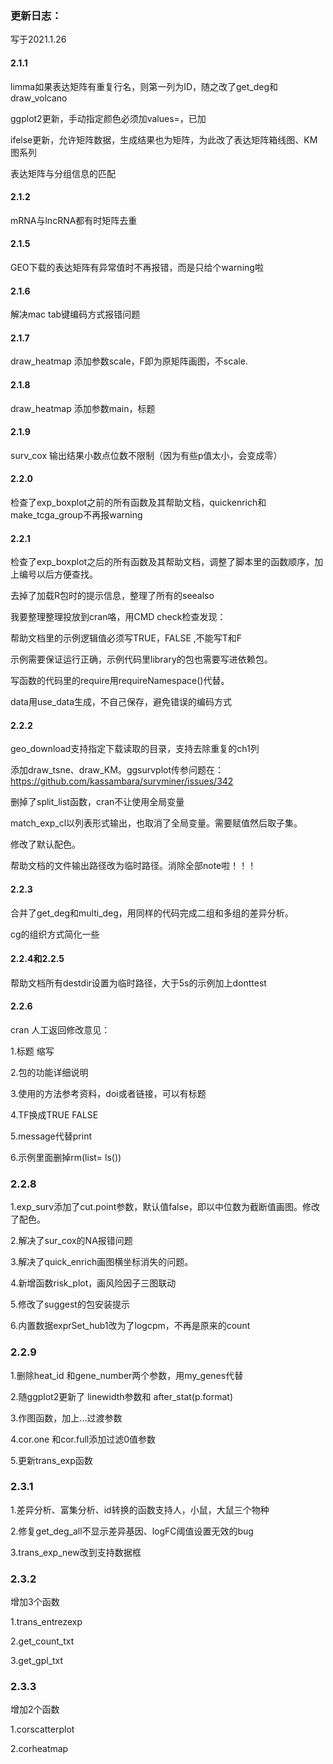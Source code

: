 ### 更新日志：

写于2021.1.26

#### 2.1.1
limma如果表达矩阵有重复行名，则第一列为ID，随之改了get_deg和draw_volcano

ggplot2更新，手动指定颜色必须加values=，已加

ifelse更新，允许矩阵数据，生成结果也为矩阵，为此改了表达矩阵箱线图、KM图系列

表达矩阵与分组信息的匹配

#### 2.1.2
mRNA与lncRNA都有时矩阵去重

#### 2.1.5

GEO下载的表达矩阵有异常值时不再报错，而是只给个warning啦

#### 2.1.6

解决mac tab键编码方式报错问题

#### 2.1.7

draw_heatmap 添加参数scale，F即为原矩阵画图，不scale.

#### 2.1.8

draw_heatmap 添加参数main，标题

#### 2.1.9

surv_cox 输出结果小数点位数不限制（因为有些p值太小，会变成零）

#### 2.2.0

检查了exp_boxplot之前的所有函数及其帮助文档，quickenrich和make_tcga_group不再报warning

#### 2.2.1

检查了exp_boxplot之后的所有函数及其帮助文档，调整了脚本里的函数顺序，加上编号以后方便查找。

去掉了加载R包时的提示信息，整理了所有的seealso

我要整理整理投放到cran咯，用CMD check检查发现：

帮助文档里的示例逻辑值必须写TRUE，FALSE ,不能写T和F

示例需要保证运行正确，示例代码里library的包也需要写进依赖包。

写函数的代码里的require用requireNamespace()代替。

data用use_data生成，不自己保存，避免错误的编码方式

#### 2.2.2 

geo_download支持指定下载读取的目录，支持去除重复的ch1列

添加draw_tsne、draw_KM。ggsurvplot传参问题在：https://github.com/kassambara/survminer/issues/342

删掉了split_list函数，cran不让使用全局变量

match_exp_cl以列表形式输出，也取消了全局变量。需要赋值然后取子集。

修改了默认配色。

帮助文档的文件输出路径改为临时路径。消除全部note啦！！！

#### 2.2.3 

合并了get_deg和multi_deg，用同样的代码完成二组和多组的差异分析。

cg的组织方式简化一些

#### 2.2.4和2.2.5

帮助文档所有destdir设置为临时路径，大于5s的示例加上donttest

#### 2.2.6

cran 人工返回修改意见：

1.标题 缩写

2.包的功能详细说明

3.使用的方法参考资料，doi或者链接，可以有标题

4.TF换成TRUE FALSE

5.message代替print

6.示例里面删掉rm(list= ls())

### 2.2.8

1.exp_surv添加了cut.point参数，默认值false，即以中位数为截断值画图。修改了配色。

2.解决了sur_cox的NA报错问题

3.解决了quick_enrich画图横坐标消失的问题。

4.新增函数risk_plot，画风险因子三图联动

5.修改了suggest的包安装提示

6.内置数据exprSet_hub1改为了logcpm，不再是原来的count

### 2.2.9

1.删除heat_id 和gene_number两个参数，用my_genes代替

2.随ggplot2更新了 linewidth参数和 after_stat(p.format)

3.作图函数，加上...过渡参数

4.cor.one 和cor.full添加过滤0值参数

5.更新trans_exp函数

### 2.3.1

1.差异分析、富集分析、id转换的函数支持人，小鼠，大鼠三个物种

2.修复get_deg_all不显示差异基因、logFC阈值设置无效的bug

3.trans_exp_new改到支持数据框

### 2.3.2

增加3个函数

1.trans_entrezexp

2.get_count_txt

3.get_gpl_txt

### 2.3.3

增加2个函数

1.corscatterplot

2.corheatmap

